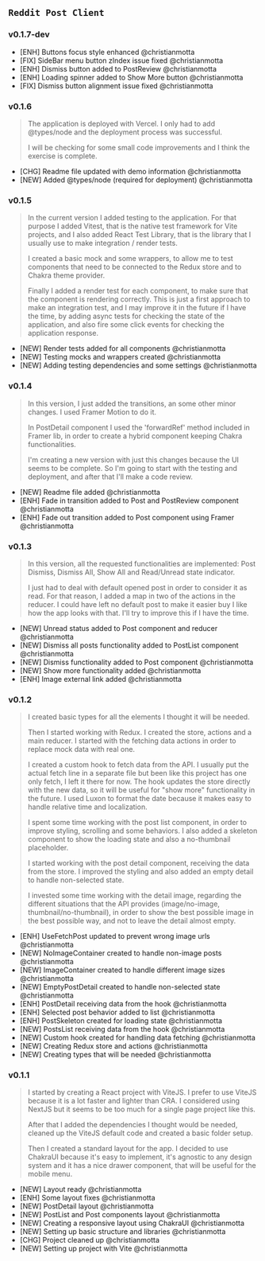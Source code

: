 ## `Reddit Post Client`

### v0.1.7-dev

- [ENH] Buttons focus style enhanced @christianmotta
- [FIX] SideBar menu button zIndex issue fixed @christianmotta
- [ENH] Dismiss button added to PostReview @christianmotta
- [ENH] Loading spinner added to Show More button @christianmotta
- [FIX] Dismiss button alignment issue fixed @christianmotta

### v0.1.6

> The application is deployed with Vercel. I only had to add @types/node and the deployment process was successful.
>
> I will be checking for some small code improvements and I think the exercise is complete.

- [CHG] Readme file updated with demo information @christianmotta
- [NEW] Added @types/node (required for deployment) @christianmotta

### v0.1.5

> In the current version I added testing to the application. For that purpose I added Vitest, that is the native test framework for Vite projects, and I also added React Test Library, that is the library that I usually use to make integration / render tests.
>
> I created a basic mock and some wrappers, to allow me to test components that need to be connected to the Redux store and to Chakra theme provider.
>
> Finally I added a render test for each component, to make sure that the component is rendering correctly. This is just a first approach to make an integration test, and I may improve it in the future if I have the time, by adding async tests for checking the state of the application, and also fire some click events for checking the application response.

- [NEW] Render tests added for all components @christianmotta
- [NEW] Testing mocks and wrappers created @christianmotta
- [NEW] Adding testing dependencies and some settings @christianmotta

### v0.1.4

> In this version, I just added the transitions, an some other minor changes. I used Framer Motion to do it.
>
> In PostDetail component I used the 'forwardRef' method included in Framer lib, in order to create a hybrid component keeping Chakra functionalities.
>
> I'm creating a new version with just this changes because the UI seems to be complete. So I'm going to start with the testing and deployment, and after that I'll make a code review.

- [NEW] Readme file added @christianmotta
- [ENH] Fade in transition added to Post and PostReview component @christianmotta
- [ENH] Fade out transition added to Post component using Framer @christianmotta

### v0.1.3

> In this version, all the requested functionalities are implemented: Post Dismiss, Dismiss All, Show All and Read/Unread state indicator.
>
> I just had to deal with default opened post in order to consider it as read. For that reason, I added a map in two of the actions in the reducer. I could have left no default post to make it easier buy I like how the app looks with that. I'll try to improve this if I have the time.

- [NEW] Unread status added to Post component and reducer @christianmotta
- [NEW] Dismiss all posts functionality added to PostList component @christianmotta
- [NEW] Dismiss functionality added to Post component @christianmotta
- [NEW] Show more functionality added @christianmotta
- [ENH] Image external link added @christianmotta

### v0.1.2

> I created basic types for all the elements I thought it will be needed.
>
> Then I started working with Redux. I created the store, actions and a main reducer. I started with the fetching data actions in order to replace mock data with real one.
>
> I created a custom hook to fetch data from the API. I usually put the actual fetch line in a separate file but been like this project has one only fetch, I left it there for now. The hook updates the store directly with the new data, so it will be useful for "show more" functionality in the future. I used Luxon to format the date because it makes easy to handle relative time and localization.
>
> I spent some time working with the post list component, in order to improve styling, scrolling and some behaviors. I also added a skeleton component to show the loading state and also a no-thumbnail placeholder.
>
> I started working with the post detail component, receiving the data from the store. I improved the styling and also added an empty detail to handle non-selected state.
>
> I invested some time working with the detail image, regarding the different situations that the API provides (image/no-image, thumbnail/no-thumbnail), in order to show the best possible image in the best possible way, and not to leave the detail almost empty.

- [ENH] UseFetchPost updated to prevent wrong image urls @christianmotta
- [NEW] NoImageContainer created to handle non-image posts @christianmotta
- [NEW] ImageContainer created to handle different image sizes @christianmotta
- [NEW] EmptyPostDetail created to handle non-selected state @christianmotta
- [ENH] PostDetail receiving data from the hook @christianmotta
- [ENH] Selected post behavior added to list @christianmotta
- [ENH] PostSkeleton created for loading state @christianmotta
- [NEW] PostsList receiving data from the hook @christianmotta
- [NEW] Custom hook created for handling data fetching @christianmotta
- [NEW] Creating Redux store and actions @christianmotta
- [NEW] Creating types that will be needed @christianmotta

### v0.1.1

> I started by creating a React project with ViteJS. I prefer to use ViteJS because it is a lot faster and lighter than CRA. I considered using NextJS but it seems to be too much for a single page project like this.
>
> After that I added the dependencies I thought would be needed, cleaned up the ViteJS default code and created a basic folder setup.
>
> Then I created a standard layout for the app. I decided to use ChakraUI because it's easy to implement, it's agnostic to any design system and it has a nice drawer component, that will be useful for the mobile menu.

- [NEW] Layout ready @christianmotta
- [ENH] Some layout fixes @christianmotta
- [NEW] PostDetail layout @christianmotta
- [NEW] PostList and Post components layout @christianmotta
- [NEW] Creating a responsive layout using ChakraUI @christianmotta
- [NEW] Setting up basic structure and libraries @christianmotta
- [CHG] Project cleaned up @christianmotta
- [NEW] Setting up project with Vite @christianmotta
